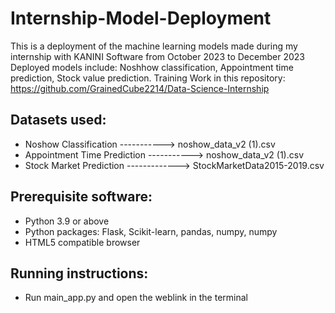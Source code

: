 # Internship-Model-Deployment
This is a deployment of the machine learning models made during my internship with KANINI Software from October 2023 to December 2023
Deployed models include: Noshhow classification, Appointment time prediction, Stock value prediction.
Training Work in this repository: https://github.com/GrainedCube2214/Data-Science-Internship

## Datasets used:
- Noshow Classification -----------> noshow_data_v2 (1).csv
- Appointment Time Prediction -----------> noshow_data_v2 (1).csv
- Stock Market Prediction   -------------> StockMarketData2015-2019.csv

## Prerequisite software:
- Python 3.9 or above
- Python packages: Flask, Scikit-learn, pandas, numpy, numpy
- HTML5 compatible browser

## Running instructions:
- Run main_app.py and open the weblink in the terminal
